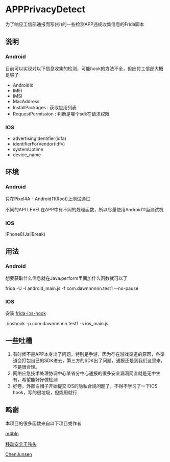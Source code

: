 # APPPrivacyDetect

为了响应工信部通报而写(抄)的一些检测APP违规收集信息的Frida脚本

## 说明

### Android
目前可以实现对以下信息收集的检测，可能hook的方法不全，但应付工信部大概足够了

- AndroidId
- IMEI
- IMSI
- MacAddress
- InstallPackages : 获取应用列表
- RequestPermission : 判断是哪个sdk在请求权限


### IOS

- advertisingIdentifier(idfa)
- identifierForVendor(idfv)
- systemUptime
- device_name

## 环境

### Android

只在Pixel4A - Android11(Root)上测试通过

不同的API LEVEL在APP中有不同的处理函数，所以尽量使用Android11当测试机

### IOS

IPhone8(JailBreak)


## 用法

### Android

想要获取什么信息就在Java.perform里面加什么函数就可以了

frida -U -l android_main.js -f com.dawnnnnnn.test1 --no-pause

### IOS

安装 [frida-ios-hook](https://github.com/noobpk/frida-ios-hook)

./ioshook -p com.dawnnnnnn.test1 -s ios_main.js

## 一些吐槽

1. 有时候不是APP本身出了问题，特别是手游，因为存在游戏渠道的原因，各渠道会打包自己的SDK进去，第三方的SDK出了问题，通报还是到我们这里来，不是很合理。
2. 网络应急技术处理协调中心某省分中心通报的很多安全漏洞简直就是无中生有，希望能好好做检测
3. 好卷，外部白帽子开始提交IOS的隐私合规问题了，不得不学习了一下IOS hook，写的很垃圾，但能用就行


## 鸣谢

本项目的很多函数来自以下项目或作者

[m4bln](https://mabin004.github.io/2018/12/20/%E5%88%A9%E7%94%A8Frida%E4%BF%AE%E6%94%B9Android%E8%AE%BE%E5%A4%87%E7%9A%84%E5%94%AF%E4%B8%80%E6%A0%87%E5%BF%97%E7%AC%A6/)

[移动安全王铁头](https://www.bilibili.com/read/cv9078155)

[ChenJunsen](https://github.com/ChenJunsen/Hegui3.0)